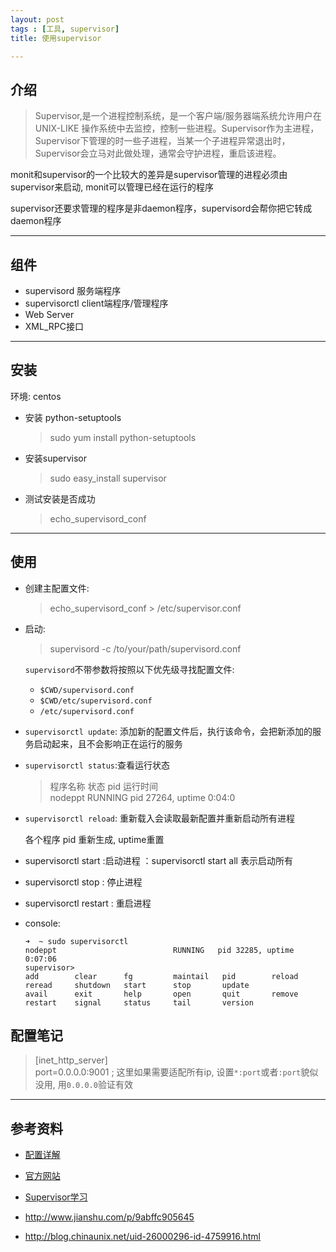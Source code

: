 ```yaml
---
layout: post
tags : [工具, supervisor]
title: 使用supervisor

---
```


## 介绍

> Supervisor,是一个进程控制系统，是一个客户端/服务器端系统允许用户在UNIX-LIKE 操作系统中去监控，控制一些进程。Supervisor作为主进程，Supervisor下管理的时一些子进程，当某一个子进程异常退出时，Supervisor会立马对此做处理，通常会守护进程，重启该进程。

monit和supervisor的一个比较大的差异是supervisor管理的进程必须由supervisor来启动, monit可以管理已经在运行的程序

supervisor还要求管理的程序是非daemon程序，supervisord会帮你把它转成daemon程序

---

## 组件

* supervisord 服务端程序
* supervisorctl client端程序/管理程序
* Web Server
* XML_RPC接口

---

## 安装

环境: centos

* 安装 python-setuptools

  > sudo yum install python-setuptools

* 安装supervisor

  > sudo easy_install supervisor

* 测试安装是否成功

  > echo_supervisord_conf

---

## 使用

* 创建主配置文件:

  > echo_supervisord_conf > /etc/supervisor.conf

* 启动:

  > supervisord -c /to/your/path/supervisord.conf

  `supervisord`不带参数将按照以下优先级寻找配置文件:

  * `$CWD/supervisord.conf`
  * `$CWD/etc/supervisord.conf`
  * `/etc/supervisord.conf`


* `supervisorctl update`: 添加新的配置文件后，执行该命令，会把新添加的服务启动起来，且不会影响正在运行的服务
* `supervisorctl status`:查看运行状态

  > 程序名称   状态      pid        运行时间  
  > nodeppt    RUNNING   pid 27264, uptime 0:04:0

* `supervisorctl reload`: 重新载入会读取最新配置并重新启动所有进程

  各个程序 pid 重新生成, uptime重置

* supervisorctl start <name>:启动进程 ：supervisorctl start all 表示启动所有

* supervisorctl stop <name>: 停止进程

* supervisorctl restart <name>: 重启进程

* console:

      ➜  ~ sudo supervisorctl
      nodeppt                          RUNNING   pid 32285, uptime 0:07:06
      supervisor>
      add        clear      fg         maintail   pid        reload     reread     shutdown   start      stop       update
      avail      exit       help       open       quit       remove     restart    signal     status     tail       version

## 配置笔记

> [inet_http_server]  
  port=0.0.0.0:9001 ; 这里如果需要适配所有ip, 设置`*:port`或者`:port`貌似没用, 用`0.0.0.0`验证有效

---

## 参考资料

* [配置详解](http://lixcto.blog.51cto.com/4834175/1539136)
* [官方网站](http://supervisord.org/)
* [Supervisor学习](http://beginman.cn/linux/2015/04/06/Supervisor/)

* <http://www.jianshu.com/p/9abffc905645>
* <http://blog.chinaunix.net/uid-26000296-id-4759916.html>

